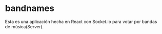 # bandnames

Esta es una aplicación hecha en React con Socket.io para votar por bandas de música(Server).